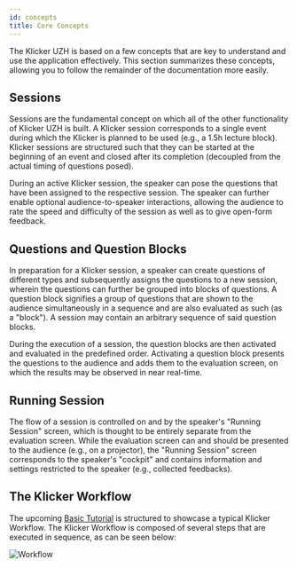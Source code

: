 ```yaml
---
id: concepts
title: Core Concepts
---
```


The Klicker UZH is based on a few concepts that are key to understand and use the application effectively. This section summarizes these concepts, allowing you to follow the remainder of the documentation more easily.

## Sessions

Sessions are the fundamental concept on which all of the other functionality of Klicker UZH is built. A Klicker session corresponds to a single event during which the Klicker is planned to be used (e.g., a 1.5h lecture block). Klicker sessions are structured such that they can be started at the beginning of an event and closed after its completion (decoupled from the actual timing of questions posed).

During an active Klicker session, the speaker can pose the questions that have been assigned to the respective session. The speaker can further enable optional audience-to-speaker interactions, allowing the audience to rate the speed and difficulty of the session as well as to give open-form feedback.

## Questions and Question Blocks

In preparation for a Klicker session, a speaker can create questions of different types and subsequently assigns the questions to a new session, wherein the questions can further be grouped into blocks of questions. A question block signifies a group of questions that are shown to the audience simultaneously in a sequence and are also evaluated as such (as a "block"). A session may contain an arbitrary sequence of said question blocks.

During the execution of a session, the question blocks are then activated and evaluated in the predefined order. Activating a question block presents the questions to the audience and adds them to the evaluation screen, on which the results may be observed in near real-time.

## Running Session

The flow of a session is controlled on and by the speaker's "Running Session" screen, which is thought to be entirely separate from the evaluation screen. While the evaluation screen can and should be presented to the audience (e.g., on a projector), the "Running Session" screen corresponds to the speaker's "cockpit" and contains information and settings restricted to the speaker (e.g., collected feedbacks).

## The Klicker Workflow

The upcoming [Basic Tutorial](basics/question_pool.md) is structured to showcase a typical Klicker Workflow. The Klicker Workflow is composed of several steps that are executed in sequence, as can be seen below:

![Workflow](assets/workflow.png)
